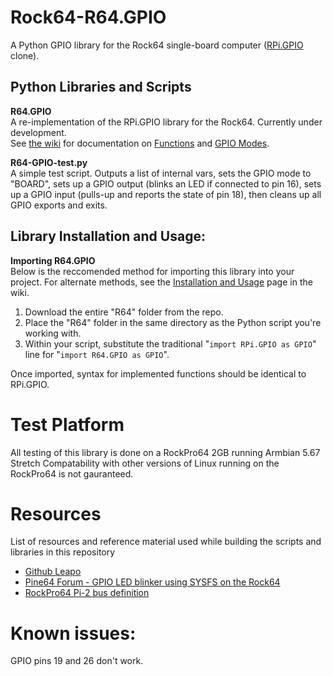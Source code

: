 # Rock64-R64.GPIO
A Python GPIO library for the Rock64 single-board computer ([RPi.GPIO](https://sourceforge.net/projects/raspberry-gpio-python/) clone).

## Python Libraries and Scripts

**R64.GPIO**<br>
A re-implementation of the RPi.GPIO library for the Rock64. Currently under development.<br>
See [the wiki](https://github.com/Leapo/Rock64-R64.GPIO/wiki) for documentation on [Functions](https://github.com/Leapo/Rock64-R64.GPIO/wiki/Functions) and [GPIO Modes](https://github.com/Leapo/Rock64-R64.GPIO/wiki/GPIO-Modes).

**R64-GPIO-test.py**<br>
A simple test script. Outputs a list of internal vars, sets the GPIO mode to "BOARD", sets up a GPIO output (blinks an LED if connected to pin 16), sets up a GPIO input (pulls-up and reports the state of pin 18), then cleans up all GPIO exports and exits.

## Library Installation and Usage:
**Importing R64.GPIO**<br>
Below is the reccomended method for importing this library into your project. For alternate methods, see the [Installation and Usage](https://github.com/Leapo/Rock64-R64.GPIO/wiki/Installation-and-Usage) page in the wiki.
1. Download the entire "R64" folder from the repo.
1. Place the "R64" folder in the same directory as the Python script you're working with.
1. Within your script, substitute the traditional "`import RPi.GPIO as GPIO`" line for "`import R64.GPIO as GPIO`".

Once imported, syntax for implemented functions should be identical to RPi.GPIO.

# Test Platform

All testing of this library is done on a RockPro64 2GB running Armbian 5.67 Stretch
Compatability with other versions of Linux running on the RockPro64 is not gauranteed.

# Resources
List of resources and reference material used while building the scripts and libraries in this repository
* [Github Leapo](https://github.com/Leapo/Rock64-R64.GPIO/)
* [Pine64 Forum - GPIO LED blinker using SYSFS on the Rock64](https://forum.pine64.org/showthread.php?tid=4695)
* [RockPro64 Pi-2 bus definition](http://files.pine64.org/doc/rockpro64/Rockpro64%20Pi-2%20Connector%20ver0.2.png)

# Known issues:
  GPIO pins 19 and 26 don't work.
